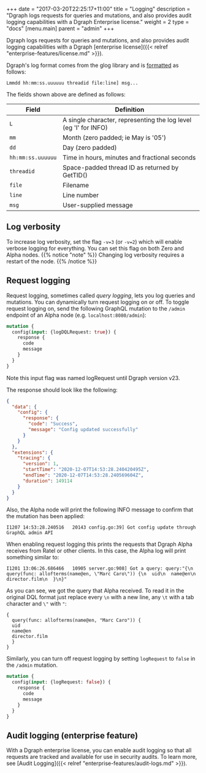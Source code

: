 +++
date = "2017-03-20T22:25:17+11:00"
title = "Logging"
description = "Dgraph logs requests for queries and mutations, and also provides audit logging capabilities with a Dgraph Enterprise license."
weight = 2
type = "docs"
[menu.main]
    parent = "admin"
+++

Dgraph logs requests for queries and mutations, and also provides audit logging
capabilities with a Dgraph [enterprise license]({{< relref "enterprise-features/license.md" >}}).

Dgraph's log format comes from the glog library and is [formatted](https://github.com/golang/glog/blob/23def4e6c14b4da8ac2ed8007337bc5eb5007998/glog.go#L523-L533) as follows:

```
Lmmdd hh:mm:ss.uuuuuu threadid file:line] msg...
```

The fields shown above are defined as follows:



| Field | Definition |
|-------|------------|
|	`L`   | A single character, representing the log level (eg 'I' for INFO) |
|	`mm`    | Month (zero padded; ie May is '05') |
|	`dd`    | Day (zero padded) |
|	`hh:mm:ss.uuuuuu` | Time in hours, minutes and fractional seconds |
|	`threadid` | Space-padded thread ID as returned by GetTID() |
|	`file` | Filename |
|	`line` | Line number |
|	`msg`  | User-supplied message | 

## Log verbosity

To increase log verbosity, set the flag `-v=3` (or `-v=2`) which will enable verbose logging for everything. You can set this flag on both Zero and Alpha nodes.
{{% notice "note" %}}
Changing log verbosity requires a restart of the node.
{{% /notice %}}

## Request logging

Request logging, sometimes called *query logging*, lets you log queries and mutations.
You can dynamically turn request logging on or off. To toggle request logging on, send the following GraphQL mutation to the `/admin` endpoint of an Alpha node (e.g. `localhost:8080/admin`):

```graphql
mutation {
  config(input: {logDQLRequest: true}) {
    response {
      code
      message
    }
  }
}
```
Note this input flag was named logRequest until Dgraph version v23.

The response should look like the following:

```json
{
  "data": {
    "config": {
      "response": {
        "code": "Success",
        "message": "Config updated successfully"
      }
    }
  },
  "extensions": {
    "tracing": {
      "version": 1,
      "startTime": "2020-12-07T14:53:28.240420495Z",
      "endTime": "2020-12-07T14:53:28.240569604Z",
      "duration": 149114
    }
  }
}
```
Also, the Alpha node will print the following INFO message to confirm that the mutation has been applied:
```
I1207 14:53:28.240516   20143 config.go:39] Got config update through GraphQL admin API
```

When enabling request logging this prints the requests that Dgraph Alpha receives from Ratel or other clients. In this case, the Alpha log will print something similar to:

```
I1201 13:06:26.686466   10905 server.go:908] Got a query: query:"{\n  query(func: allofterms(name@en, \"Marc Caro\")) {\n  uid\n  name@en\n  director.film\n  }\n}"  
```
As you can see, we got the query that Alpha received. To read it in the original DQL format just replace every `\n` with a new line, any `\t` with a tab character and `\"` with `"`:

```
{
  query(func: allofterms(name@en, "Marc Caro")) {
  uid
  name@en
  director.film
  }
}
```

Similarly, you can turn off request logging by setting `logRequest` to `false` in the `/admin` mutation.

```graphql
mutation {
  config(input: {logRequest: false}) {
    response {
      code
      message
    }
  }
}
```

## Audit logging (enterprise feature)

With a Dgraph enterprise license, you can enable audit logging so that all
requests are tracked and available for use in security audits. To learn more, see
[Audit Logging]({{< relref "enterprise-features/audit-logs.md" >}}).
